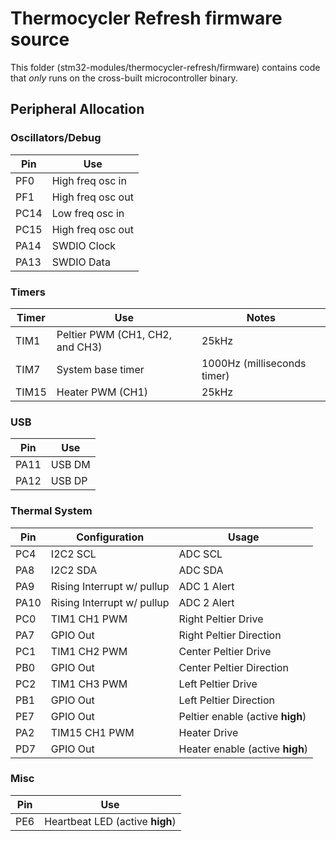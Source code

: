# Thermocycler Refresh firmware source

This folder (stm32-modules/thermocycler-refresh/firmware) contains code that _only_ runs on the cross-built microcontroller binary.

## Peripheral Allocation

### Oscillators/Debug
Pin | Use
--- | ---
PF0 | High freq osc in
PF1 | High freq osc out
PC14 | Low freq osc in
PC15 | High freq osc out
PA14 | SWDIO Clock
PA13 | SWDIO Data

### Timers
Timer | Use | Notes
----- | --- | -----
TIM1 | Peltier PWM (CH1, CH2, and CH3) | 25kHz
TIM7 | System base timer | 1000Hz (milliseconds timer)
TIM15 | Heater PWM (CH1) | 25kHz

### USB
Pin | Use
--- | ---
PA11 | USB DM
PA12 | USB DP

### Thermal System
Pin | Configuration | Usage
--- | ---------- | -----
PC4 | I2C2 SCL| ADC SCL
PA8 | I2C2 SDA | ADC SDA
PA9 | Rising Interrupt w/ pullup | ADC 1 Alert
PA10 | Rising Interrupt w/ pullup | ADC 2 Alert
PC0 | TIM1 CH1 PWM | Right Peltier Drive
PA7 | GPIO Out | Right Peltier Direction
PC1 | TIM1 CH2 PWM | Center Peltier Drive
PB0 | GPIO Out | Center Peltier Direction
PC2 | TIM1 CH3 PWM | Left Peltier Drive
PB1 | GPIO Out | Left Peltier Direction
PE7 | GPIO Out | Peltier enable (active __high__)
PA2 | TIM15 CH1 PWM | Heater Drive
PD7 | GPIO Out | Heater enable (active __high__)

### Misc
Pin | Use
--- | ---
PE6 | Heartbeat LED (active __high__)
